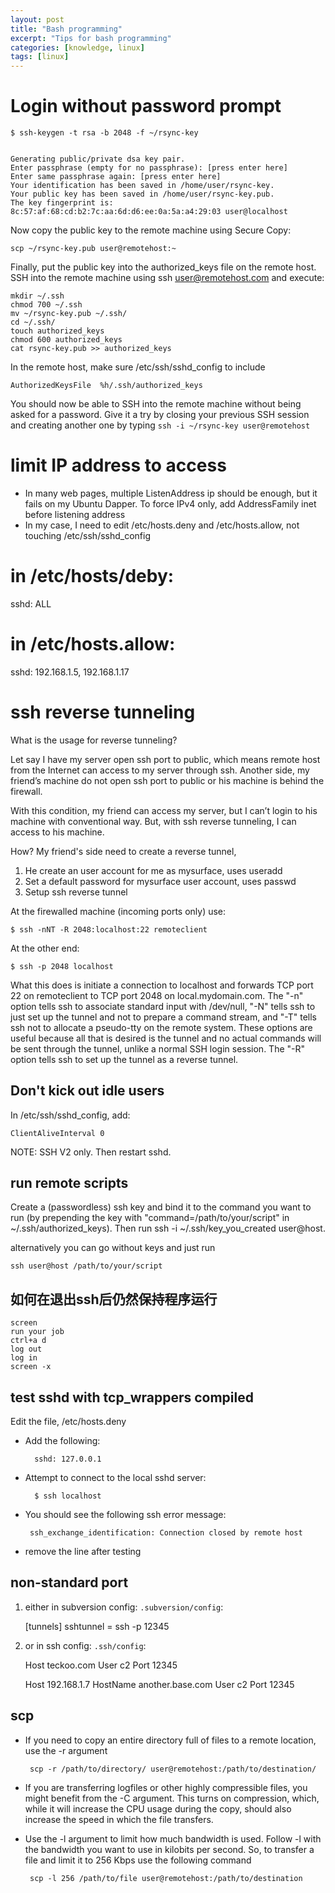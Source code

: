 ```yaml
---
layout: post
title: "Bash programming"
excerpt: "Tips for bash programming"
categories: [knowledge, linux]
tags: [linux]
---
```


Login without password prompt
===================================

    $ ssh-keygen -t rsa -b 2048 -f ~/rsync-key


    Generating public/private dsa key pair.
    Enter passphrase (empty for no passphrase): [press enter here]
    Enter same passphrase again: [press enter here]
    Your identification has been saved in /home/user/rsync-key.
    Your public key has been saved in /home/user/rsync-key.pub.
    The key fingerprint is:
    8c:57:af:68:cd:b2:7c:aa:6d:d6:ee:0a:5a:a4:29:03 user@localhost

Now copy the public key to the remote machine using Secure Copy:

    scp ~/rsync-key.pub user@remotehost:~

Finally, put the public key into the authorized_keys file on the remote host. SSH into the remote machine using ssh user@remotehost.com and execute:

    mkdir ~/.ssh
    chmod 700 ~/.ssh
    mv ~/rsync-key.pub ~/.ssh/
    cd ~/.ssh/
    touch authorized_keys
    chmod 600 authorized_keys
    cat rsync-key.pub >> authorized_keys

In the remote host, make sure /etc/ssh/sshd_config to include 

    AuthorizedKeysFile  %h/.ssh/authorized_keys

You should now be able to SSH into the remote machine without being asked for a password. Give it a try by closing your previous SSH session and creating another one by typing `ssh -i ~/rsync-key user@remotehost`



limit IP address to access
=========================================
 * In many web pages, multiple ListenAddress ip  should be enough, but it fails on my Ubuntu Dapper. To force IPv4 only, add AddressFamily inet before listening address
 * In my case, I need to edit /etc/hosts.deny and /etc/hosts.allow, not touching /etc/ssh/sshd_config

# in /etc/hosts/deby:
sshd: ALL

# in /etc/hosts.allow:
sshd: 192.168.1.5, 192.168.1.17

ssh reverse tunneling
===================================
What is the usage for reverse tunneling?

Let say I have my server open ssh port to public, which means remote host from the Internet can access to my server through ssh. Another side, my friend’s machine do not open ssh port to public or his machine is behind the firewall.

With this condition, my friend can access my server, but I can’t login to his machine with conventional way. But, with ssh reverse tunneling, I can access to his machine.

How?
My friend's side need to create a reverse tunnel,

 1. He create an user account for me as mysurface, uses useradd
 2. Set a default password for mysurface user account, uses passwd
 3. Setup ssh reverse tunnel

At the firewalled machine (incoming ports only) use:

    $ ssh -nNT -R 2048:localhost:22 remoteclient

At the other end:

    $ ssh -p 2048 localhost

What this does is initiate a connection to localhost and forwards TCP port 22 on remoteclient to TCP port 2048 on local.mydomain.com. The "-n" option tells ssh to associate standard input with /dev/null, "-N" tells ssh to just set up the tunnel and not to prepare a command stream, and "-T" tells ssh not to allocate a pseudo-tty on the remote system. These options are useful because all that is desired is the tunnel and no actual commands will be sent through the tunnel, unlike a normal SSH login session. The "-R" option tells ssh to set up the tunnel as a reverse tunnel.

Don't kick out idle users
--------------------------------
In /etc/ssh/sshd_config, add:

    ClientAliveInterval 0

NOTE: SSH V2 only.
Then restart sshd.

run remote scripts
-------------------------
Create a (passwordless) ssh key and bind it to the command you want to run (by prepending the key with "command=/path/to/your/script" in ~/.ssh/authorized_keys). Then run 
    ssh -i ~/.ssh/key_you_created user@host.

alternatively you can go without keys and just run 

    ssh user@host /path/to/your/script

如何在退出ssh后仍然保持程序运行
------------------------------------

    screen
    run your job
    ctrl+a d
    log out
    log in
    screen -x


test sshd with tcp_wrappers compiled
---------------------------------------
Edit the file,  /etc/hosts.deny

* Add the following:

        sshd: 127.0.0.1

* Attempt to connect to the local sshd server:

        $ ssh localhost

 * You should see the following ssh error message:

        ssh_exchange_identification: Connection closed by remote host

 * remove the line after testing

non-standard port
---------------------
1. either in subversion config: `.subversion/config`:

    [tunnels]
    sshtunnel = ssh -p 12345
            
2. or in ssh config: `.ssh/config`:
                
    Host teckoo.com
    User c2
    Port 12345
    
    Host 192.168.1.7
    HostName another.base.com
    User c2
    Port 12345


scp
-----------------
 * If you need to copy an entire directory full of files to a remote location, use the -r argument

        scp -r /path/to/directory/ user@remotehost:/path/to/destination/

 * If you are transferring logfiles or other highly compressible files, you might benefit from the -C argument. This turns on compression, which, while it will increase the CPU usage during the copy, should also increase the speed in which the file transfers.

 * Use the -l argument to limit how much bandwidth is used. Follow -l with the bandwidth you want to use in kilobits per second. So, to transfer a file and limit it to 256 Kbps use the following command

        scp -l 256 /path/to/file user@remotehost:/path/to/destination

